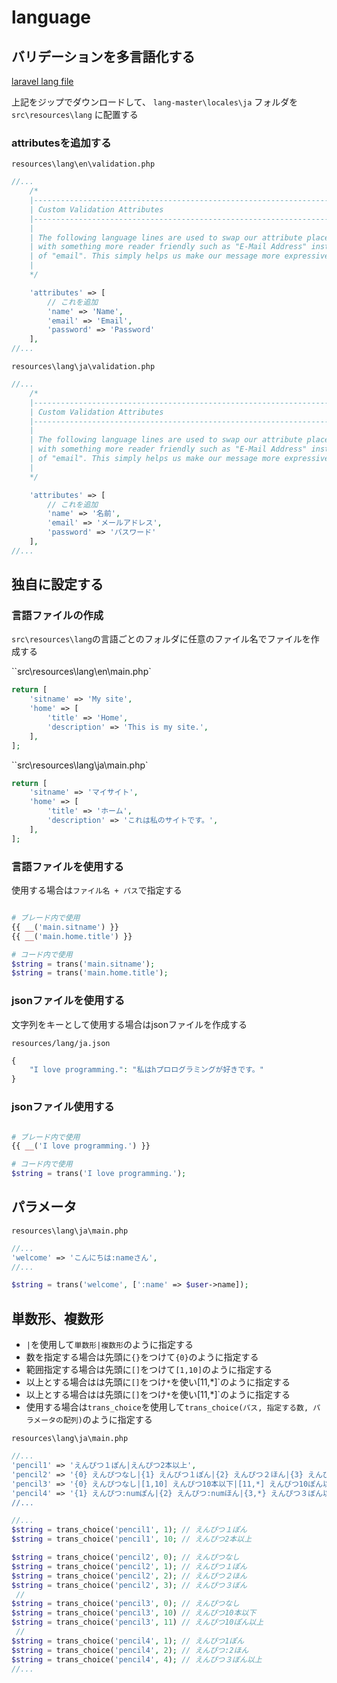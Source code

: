 # language

## バリデーションを多言語化する

[laravel lang file](https://github.com/Laravel-Lang/lang)  

上記をジップでダウンロードして、 `lang-master\locales\ja` フォルダを `src\resources\lang` に配置する

### attributesを追加する

 `resources\lang\en\validation.php`

```php
//...
    /*
    |--------------------------------------------------------------------------
    | Custom Validation Attributes
    |--------------------------------------------------------------------------
    |
    | The following language lines are used to swap our attribute placeholder
    | with something more reader friendly such as "E-Mail Address" instead
    | of "email". This simply helps us make our message more expressive.
    |
    */

    'attributes' => [
        // これを追加
        'name' => 'Name',
        'email' => 'Email',
        'password' => 'Password'
    ],
//...
```

 `resources\lang\ja\validation.php`

```php
//...
    /*
    |--------------------------------------------------------------------------
    | Custom Validation Attributes
    |--------------------------------------------------------------------------
    |
    | The following language lines are used to swap our attribute placeholder
    | with something more reader friendly such as "E-Mail Address" instead
    | of "email". This simply helps us make our message more expressive.
    |
    */

    'attributes' => [
        // これを追加
        'name' => '名前',
        'email' => 'メールアドレス',
        'password' => 'パスワード'
    ],
//...
```

## 独自に設定する

### 言語ファイルの作成

`src\resources\lang`の言語ごとのフォルダに任意のファイル名でファイルを作成する

``src\resources\lang\en\main.php`

```php
return [
    'sitname' => 'My site',
    'home' => [
        'title' => 'Home',
        'description' => 'This is my site.',
    ],
];
```

``src\resources\lang\ja\main.php`

```php
return [
    'sitname' => 'マイサイト',
    'home' => [
        'title' => 'ホーム',
        'description' => 'これは私のサイトです。',
    ],
];
```

### 言語ファイルを使用する

使用する場合は`ファイル名 + パス`で指定する

```php

# ブレード内で使用
{{ __('main.sitname') }}
{{ __('main.home.title') }}

# コード内で使用
$string = trans('main.sitname');
$string = trans('main.home.title');
```

### jsonファイルを使用する

文字列をキーとして使用する場合はjsonファイルを作成する

 `resources/lang/ja.json`

```php
{
    "I love programming.": "私はhプロログラミングが好きです。"
}
```

### jsonファイル使用する

```php

# ブレード内で使用
{{ __('I love programming.') }}

# コード内で使用
$string = trans('I love programming.');
```

## パラメータ

`resources\lang\ja\main.php`

```php
//...
'welcome' => 'こんにちは:nameさん',
//...
```

```php
$string = trans('welcome', [':name' => $user->name]);
```

## 単数形、複数形

* `|`を使用して`単数形|複数形`のように指定する  
* 数を指定する場合は先頭に`{}`をつけて`{0}`のように指定する  
* 範囲指定する場合は先頭に`[]`をつけて`[1,10]`のように指定する  
* 以上とする場合はは先頭に`[]`をつけ`*`を使い[11,*]`のように指定する  
* 以上とする場合はは先頭に`[]`をつけ`*`を使い[11,*]`のように指定する  
* 使用する場合は`trans_choice`を使用して`trans_choice(パス, 指定する数, パラメータの配列)`のように指定する  

`resources\lang\ja\main.php`

```php
//...
'pencil1' => 'えんぴつ１ぽん|えんぴつ2本以上',
'pencil2' => '{0} えんぴつなし|{1} えんぴつ１ぽん|{2} えんぴつ２ほん|{3} えんぴつ３ぼん',
'pencil3' => '{0} えんぴつなし|[1,10] えんぴつ10本以下|[11,*] えんぴつ10ぽん以上',
'pencil4' => '{1} えんぴつ:numぽん|{2} えんぴつ:numほん|{3,*} えんぴつ３ぼん以上'',
//...
```

```php
//...
$string = trans_choice('pencil1', 1); // えんぴつ１ぽん
$string = trans_choice('pencil1', 10; // えんぴつ2本以上

$string = trans_choice('pencil2', 0); // えんぴつなし
$string = trans_choice('pencil2', 1); // えんぴつ１ぽん
$string = trans_choice('pencil2', 2); // えんぴつ２ほん
$string = trans_choice('pencil2', 3); // えんぴつ３ぼん
 // 
$string = trans_choice('pencil3', 0); // えんぴつなし
$string = trans_choice('pencil3', 10) // えんぴつ10本以下
$string = trans_choice('pencil3', 11) // えんぴつ10ぽん以上
 // 
$string = trans_choice('pencil4', 1); // えんぴつ1ぽん
$string = trans_choice('pencil4', 2); // えんぴつ:2ほん
$string = trans_choice('pencil4', 4); // えんぴつ３ぼん以上
//...
```
